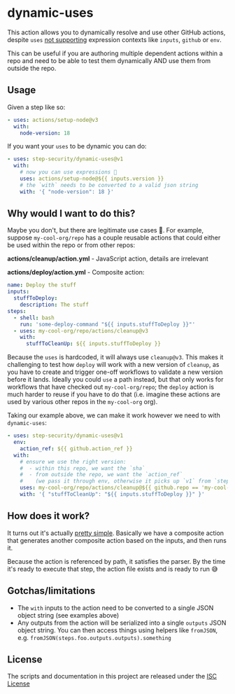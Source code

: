 # dynamic-uses

This action allows you to dynamically resolve and use other GitHub actions, despite `uses` [not supporting](https://github.com/actions/runner/issues/895) expression contexts like `inputs`, `github` or `env`.

This can be useful if you are authoring multiple dependent actions within a repo and need to be able to test them dynamically AND use them from outside the repo.

## Usage

Given a step like so:

```yaml
- uses: actions/setup-node@v3
  with:
    node-version: 18
```

If you want your `uses` to be dynamic you can do:

```yaml
- uses: step-security/dynamic-uses@v1
  with:
    # now you can use expressions 🥳
    uses: actions/setup-node@${{ inputs.version }}
    # the `with` needs to be converted to a valid json string
    with: '{ "node-version": 18 }'
```

## Why would I want to do this?

Maybe you don't, but there are legitimate use cases 🙂. For example, suppose `my-cool-org/repo` has a couple reusable actions that could either be used within the repo or from other repos:

**actions/cleanup/action.yml** - JavaScript action, details are irrelevant

**actions/deploy/action.yml** - Composite action:

```yaml
name: Deploy the stuff
inputs:
  stuffToDeploy:
    description: The stuff
steps:
  - shell: bash
    run: 'some-deploy-command "${{ inputs.stuffToDeploy }}"'
  - uses: my-cool-org/repo/actions/cleanup@v3
    with:
      stuffToCleanUp: ${{ inputs.stuffToDeploy }}
```

Because the `uses` is hardcoded, it will always use `cleanup@v3`. This makes it challenging to test how `deploy` will work with a new version of `cleanup`, as you have to create and trigger one-off workflows to validate a new version before it lands. Ideally you could `use` a path instead, but that only works for workflows that have checked out `my-cool-org/repo`; the `deploy` action is much harder to reuse if you have to do that (i.e. imagine these actions are used by various other repos in the `my-cool-org` org).

Taking our example above, we can make it work however we need to with `dynamic-uses`:

```yaml
- uses: step-security/dynamic-uses@v1
  env:
    action_ref: ${{ github.action_ref }}
  with:
    # ensure we use the right version:
    #  - within this repo, we want the `sha`
    #  - from outside the repo, we want the `action_ref`
    #    (we pass it through env, otherwise it picks up `v1` from `step-security/dynamic-uses@v1`)
    uses: my-cool-org/repo/actions/cleanup@${{ github.repo == 'my-cool-org/repo' && github.sha || env.action_ref }}
    with: '{ "stuffToCleanUp": "${{ inputs.stuffToDeploy }}" }'
```

## How does it work?

It turns out it's actually [pretty simple](./action.yml). Basically we have a composite action that generates another composite action based on the inputs, and then runs it.

Because the action is referenced by path, it satisfies the parser. By the time it's ready to execute that step, the action file exists and is ready to run 😅

## Gotchas/limitations

- The `with` inputs to the action need to be converted to a single JSON object string (see examples above)
- Any outputs from the action will be serialized into a single `outputs` JSON object string. You can then access things using helpers like `fromJSON`, e.g. `fromJSON(steps.foo.outputs.outputs).something`

## License

The scripts and documentation in this project are released under the [ISC License](./LICENSE.md)

